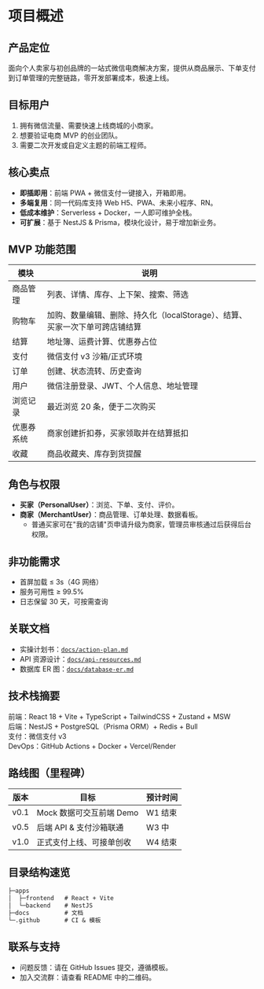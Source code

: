 # 项目概述

## 产品定位
面向个人卖家与初创品牌的一站式微信电商解决方案，提供从商品展示、下单支付到订单管理的完整链路，零开发部署成本，极速上线。

## 目标用户
1. 拥有微信流量、需要快速上线商城的小商家。
2. 想要验证电商 MVP 的创业团队。
3. 需要二次开发或自定义主题的前端工程师。

## 核心卖点
- **即插即用**：前端 PWA + 微信支付一键接入，开箱即用。
- **多端复用**：同一代码库支持 Web H5、PWA、未来小程序、RN。 
- **低成本维护**：Serverless + Docker，一人即可维护全栈。
- **可扩展**：基于 NestJS & Prisma，模块化设计，易于增加新业务。

## MVP 功能范围
| 模块 | 说明 |
|------|------|
| 商品管理 | 列表、详情、库存、上下架、搜索、筛选 |
| 购物车 | 加购、数量编辑、删除、持久化（localStorage）、结算、买家一次下单可跨店铺结算 |
| 结算 | 地址簿、运费计算、优惠券占位 |
| 支付 | 微信支付 v3 沙箱/正式环境 |
| 订单 | 创建、状态流转、历史查询 |
| 用户 | 微信注册登录、JWT、个人信息、地址管理 |
| 浏览记录 | 最近浏览 20 条，便于二次购买 |
| 优惠券系统 | 商家创建折扣券，买家领取并在结算抵扣 |
| 收藏 | 商品收藏夹、库存到货提醒 |

## 角色与权限
- **买家（PersonalUser）**：浏览、下单、支付、评价。
- **商家（MerchantUser）**：商品管理、订单处理、数据看板。
  - 普通买家可在"我的店铺"页申请升级为商家，管理员审核通过后获得后台权限。

## 非功能需求
- 首屏加载 ≤ 3s（4G 网络）
- 服务可用性 ≥ 99.5%
- 日志保留 30 天，可按需查询

## 关联文档
- 实操计划书：[`docs/action-plan.md`](action-plan.md)
- API 资源设计：[`docs/api-resources.md`](api-resources.md)
- 数据库 ER 图：[`docs/database-er.md`](database-er.md)

## 技术栈摘要
前端：React 18 + Vite + TypeScript + TailwindCSS + Zustand + MSW  
后端：NestJS + PostgreSQL（Prisma ORM）+ Redis + Bull  
支付：微信支付 v3  
DevOps：GitHub Actions + Docker + Vercel/Render

## 路线图（里程碑）
| 版本 | 目标 | 预计时间 |
|-------|------|----------|
| v0.1 | Mock 数据可交互前端 Demo | W1 结束 |
| v0.5 | 后端 API & 支付沙箱联通 | W3 中 |
| v1.0 | 正式支付上线、可接单创收 | W4 结束 |

## 目录结构速览
```txt
├─apps
│  ├─frontend   # React + Vite
│  └─backend    # NestJS
├─docs          # 文档
└─.github       # CI & 模板
```

## 联系与支持
- 问题反馈：请在 GitHub Issues 提交，遵循模板。
- 加入交流群：请查看 README 中的二维码。 
